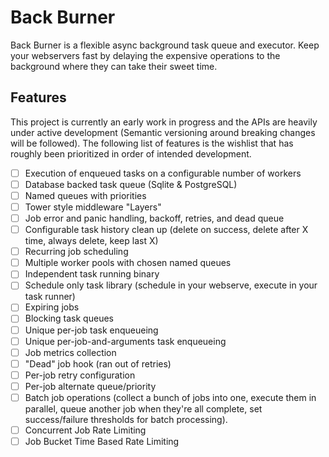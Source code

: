 # Back Burner

Back Burner is a flexible async background task queue and executor. Keep your
webservers fast by delaying the expensive operations to the background where
they can take their sweet time.

## Features

This project is currently an early work in progress and the APIs are heavily
under active development (Semantic versioning around breaking changes will be
followed). The following list of features is the wishlist that has roughly been
prioritized in order of intended development.

* [ ] Execution of enqueued tasks on a configurable number of workers
* [ ] Database backed task queue (Sqlite & PostgreSQL)
* [ ] Named queues with priorities
* [ ] Tower style middleware "Layers"
* [ ] Job error and panic handling, backoff, retries, and dead queue
* [ ] Configurable task history clean up (delete on success, delete after X time,
      always delete, keep last X)
* [ ] Recurring job scheduling
* [ ] Multiple worker pools with chosen named queues
* [ ] Independent task running binary
* [ ] Schedule only task library (schedule in your webserve, execute in your
      task runner)
* [ ] Expiring jobs
* [ ] Blocking task queues
* [ ] Unique per-job task enqueueing
* [ ] Unique per-job-and-arguments task enqueueing
* [ ] Job metrics collection
* [ ] "Dead" job hook (ran out of retries)
* [ ] Per-job retry configuration
* [ ] Per-job alternate queue/priority
* [ ] Batch job operations (collect a bunch of jobs into one, execute them in
      parallel, queue another job when they're all complete, set success/failure
      thresholds for batch processing).
* [ ] Concurrent Job Rate Limiting
* [ ] Job Bucket Time Based Rate Limiting
